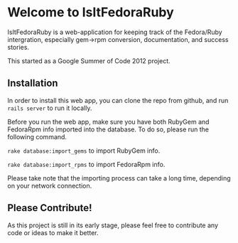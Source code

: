 Welcome to IsItFedoraRuby
=====

IsItFedoraRuby is a web-application for keeping track of the Fedora/Ruby intergration, especially gem->rpm conversion, documentation, and success stories.

This started as a Google Summer of Code 2012 project.

Installation
----

In order to install this web app, you can clone the repo from github, and run `rails server` to run it locally.

Before you run the web app, make sure you have both RubyGem and FedoraRpm info imported into the database. To do so, please run the following command.

`rake database:import_gems` to import RubyGem info.

`rake database:import_rpms` to import FedoraRpm info.

Please take note that the importing process can take a long time, depending on your network connection.

Please Contribute!
----

As this project is still in its early stage, please feel free to contribute any code or ideas to make it better.